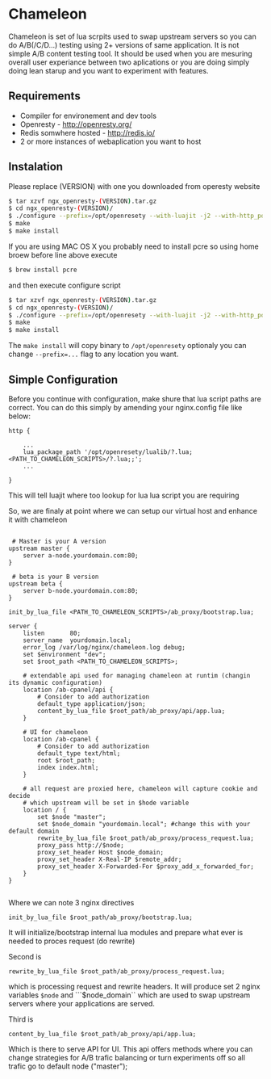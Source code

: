 # Chameleon

Chameleon is set of lua scrpits used to swap upstream servers so you can do A/B(/C/D...) testing using 2+ versions of same application. It is not simple A/B content testing tool. It should be used when you are mesuring overall user experiance between two aplications or you are doing simply doing lean starup and you want to experiment with features.

## Requirements

* Compiler for environement and dev tools 
* Openresty - http://openresty.org/
* Redis somwhere hosted - http://redis.io/
* 2 or more instances of webaplication you want to host

## Instalation

Please replace (VERSION) with one you downloaded from operesty website

```bash
$ tar xzvf ngx_openresty-(VERSION).tar.gz
$ cd ngx_openresty-(VERSION)/
$ ./configure --prefix=/opt/openresety --with-luajit -j2 --with-http_postgres_module --with-http_iconv_module --with-http_geoip_module --with-google_perftools_module
$ make
$ make install
```

If you are using MAC OS X you probably need to install pcre so using home broew before line above execute

```bash
$ brew install pcre
```

and then execute configure script

```bash
$ tar xzvf ngx_openresty-(VERSION).tar.gz
$ cd ngx_openresty-(VERSION)/
$ ./configure --prefix=/opt/openresety --with-luajit -j2 --with-http_postgres_module --with-http_iconv_module --with-http_geoip_module --with-google_perftools_module --with-cc-opt="-I/usr/local/Cellar/pcre/8.33/include" --with-ld-opt="-L/usr/local/Cellar/pcre/8.33/lib"
$ make
$ make install

```

The ```make install``` will copy binary to ```/opt/openresety``` optionaly you can change ```--prefix=...``` flag to any location you want.

## Simple Configuration

Before you continue with configuration, make shure that lua script paths are correct. You can do this simply by amending your nginx.config file like below:

```
http {
    
    ...
    lua_package_path '/opt/openresety/lualib/?.lua;<PATH_TO_CHAMELEON_SCRIPTS>/?.lua;;';
    ...

}
```

This will tell luajit where too lookup for lua lua script you are requiring

So, we are finaly at point where we can setup our virtual host and enhance it with chameleon

```nginx

 # Master is your A version
upstream master {
    server a-node.yourdomain.com:80;
}

 # beta is your B version
upstream beta {
    server b-node.yourdomain.com:80;
}

init_by_lua_file <PATH_TO_CHAMELEON_SCRIPTS>/ab_proxy/bootstrap.lua;

server {
    listen       80;
    server_name  yourdomain.local;
    error_log /var/log/nginx/chameleon.log debug;
    set $environment "dev";
    set $root_path <PATH_TO_CHAMELEON_SCRIPTS>;

    # extendable api used for managing chameleon at runtim (changin its dynamic configuration)
    location /ab-cpanel/api {
        # Consider to add authorization
        default_type application/json;
        content_by_lua_file $root_path/ab_proxy/api/app.lua;
    }

    # UI for chameleon
    location /ab-cpanel {
        # Consider to add authorization
        default_type text/html;
        root $root_path;
        index index.html;
    }

    # all request are proxied here, chameleon will capture cookie and decide 
    # which upstream will be set in $hode variable
    location / {
        set $node "master";
        set $node_domain "yourdomain.local"; #change this with your default domain
        rewrite_by_lua_file $root_path/ab_proxy/process_request.lua;
        proxy_pass http://$node;
        proxy_set_header Host $node_domain;
        proxy_set_header X-Real-IP $remote_addr;
        proxy_set_header X-Forwarded-For $proxy_add_x_forwarded_for;
    }   
}


```

Where we can note 3 nginx directives

``` init_by_lua_file $root_path/ab_proxy/bootstrap.lua; ```

It will initialize/bootstrap internal lua modules and prepare what ever is needed to proces request (do rewrite)

Second is 

``` rewrite_by_lua_file $root_path/ab_proxy/process_request.lua; ```

which is processing request and rewrite headers. It will produce set 2 nginx variables ```$node``` and ```$node_domain`` which are used to swap upstream servers where your applications are served.

Third is

```content_by_lua_file $root_path/ab_proxy/api/app.lua;```

Which is there to serve API for UI. This api offers methods where you can change strategies for A/B trafic balancing or turn experiments off so all trafic go to default node ("master");

